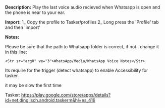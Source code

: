 **Description:**
Play the last voice audio recieved when Whatsapp is open and the phone is near to your ear.

**Import:**
1_ Copy the profile to Tasker/profiles
2_ Long press the 'Profile' tab and then 'import'

**Notes:**

Please be sure that the path to Whatsapp folder is correct, if not.. change it in this line:
```
<Str sr="arg0" ve="3">WhatsApp/Media/WhatsApp Voice Notes</Str>
```

Its require for the trigger (detect whatsapp) to enable Accessibility for tasker.

it may be slow the first time

Tasker: https://play.google.com/store/apps/details?id=net.dinglisch.android.taskerm&hl=es_419
